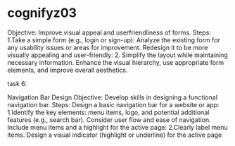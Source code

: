 # cognifyz03

Objective: Improve visual appeal and userfriendliness of forms.
Steps:
1.Take a simple form (e.g., login or sign-up):
Analyze the existing form for any usability
issues or areas for improvement.
Redesign it to be more visually appealing and
user-friendly:
2. Simplify the layout while maintaining
necessary information.
Enhance the visual hierarchy, use
appropriate form elements, and improve overall aesthetics.

task 6:

Navigation Bar Design
Objective: Develop skills in designing a functional
navigation bar.
Steps:
Design a basic navigation bar for a website or
app:
1.Identify the key elements: menu items, logo,
and potential additional features (e.g., search
bar).
Consider user flow and ease of navigation.
Include menu items and a highlight for the active
page:
2.Clearly label menu items.
Design a visual indicator (highlight or
underline) for the active page

